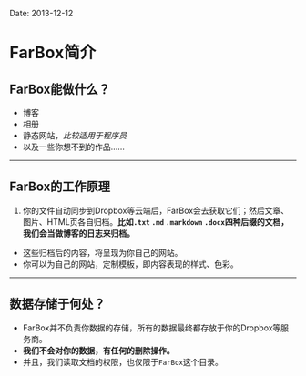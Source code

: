 Date: 2013-12-12

# FarBox简介

## FarBox能做什么？

- 博客
- 相册
- 静态网站，*比较适用于程序员*  
- 以及一些你想不到的作品……

- - - - - -

## FarBox的工作原理

1. 你的文件自动同步到Dropbox等云端后，FarBox会去获取它们；然后文章、图片、HTML页各自归档。**比如`.txt` `.md` `.markdown` `.docx`四种后缀的文档，我们会当做博客的日志来归档。**
- 这些归档后的内容，将呈现为你自己的网站。
- 你可以为自己的网站，定制模板，即内容表现的样式、色彩。

- - - - - - -

## 数据存储于何处？

- FarBox并不负责你数据的存储，所有的数据最终都存放于你的Dropbox等服务商。
- **我们不会对你的数据，有任何的删除操作。**
- 并且，我们读取文档的权限，也仅限于`FarBox`这个目录。

